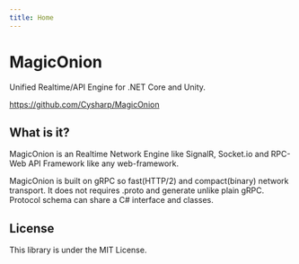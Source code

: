 ```yaml
---
title: Home
---
```

# MagicOnion

Unified Realtime/API Engine for .NET Core and Unity.

https://github.com/Cysharp/MagicOnion

## What is it?
MagicOnion is an Realtime Network Engine like SignalR, Socket.io and RPC-Web API Framework like any web-framework.

MagicOnion is built on gRPC so fast(HTTP/2) and compact(binary) network transport. It does not requires .proto and generate unlike plain gRPC. Protocol schema can share a C# interface and classes.

## License
This library is under the MIT License.
